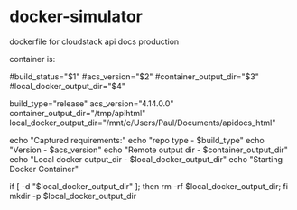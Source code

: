 # docker-simulator
dockerfile for cloudstack api docs production

container is:

#build_status="$1"
#acs_version="$2"
#container_output_dir="$3"
#local_docker_output_dir="$4"


build_type="release"
acs_version="4.14.0.0"
container_output_dir="/tmp/apihtml"
local_docker_output_dir="/mnt/c/Users/Paul/Documents/apidocs_html"

echo "Captured requirements:"
echo "repo type - $build_type"
echo "Version - $acs_version"
echo "Remote output dir - $container_output_dir"
echo "Local docker output_dir - $local_docker_output_dir"
echo "Starting Docker Container"

if [ -d "$local_docker_output_dir" ]; then rm -rf $local_docker_output_dir; fi
mkdir -p $local_docker_output_dir
